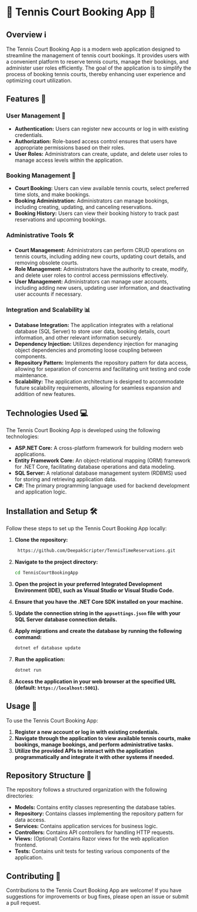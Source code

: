 
# 🎾 Tennis Court Booking App 📅

## Overview ℹ️

The Tennis Court Booking App is a modern web application designed to streamline the management of tennis court bookings. It provides users with a convenient platform to reserve tennis courts, manage their bookings, and administer user roles efficiently. The goal of the application is to simplify the process of booking tennis courts, thereby enhancing user experience and optimizing court utilization.

## Features 🚀

### User Management 👤
- **Authentication:** Users can register new accounts or log in with existing credentials.
- **Authorization:** Role-based access control ensures that users have appropriate permissions based on their roles.
- **User Roles:** Administrators can create, update, and delete user roles to manage access levels within the application.

### Booking Management 📝
- **Court Booking:** Users can view available tennis courts, select preferred time slots, and make bookings.
- **Booking Administration:** Administrators can manage bookings, including creating, updating, and canceling reservations.
- **Booking History:** Users can view their booking history to track past reservations and upcoming bookings.

### Administrative Tools 🛠️
- **Court Management:** Administrators can perform CRUD operations on tennis courts, including adding new courts, updating court details, and removing obsolete courts.
- **Role Management:** Administrators have the authority to create, modify, and delete user roles to control access permissions effectively.
- **User Management:** Administrators can manage user accounts, including adding new users, updating user information, and deactivating user accounts if necessary.

### Integration and Scalability 📊
- **Database Integration:** The application integrates with a relational database (SQL Server) to store user data, booking details, court information, and other relevant information securely.
- **Dependency Injection:** Utilizes dependency injection for managing object dependencies and promoting loose coupling between components.
- **Repository Pattern:** Implements the repository pattern for data access, allowing for separation of concerns and facilitating unit testing and code maintenance.
- **Scalability:** The application architecture is designed to accommodate future scalability requirements, allowing for seamless expansion and addition of new features.

## Technologies Used 💻

The Tennis Court Booking App is developed using the following technologies:

- **ASP.NET Core:** A cross-platform framework for building modern web applications.
- **Entity Framework Core:** An object-relational mapping (ORM) framework for .NET Core, facilitating database operations and data modeling.
- **SQL Server:** A relational database management system (RDBMS) used for storing and retrieving application data.
- **C#:** The primary programming language used for backend development and application logic.

## Installation and Setup 🛠️

Follow these steps to set up the Tennis Court Booking App locally:

1. **Clone the repository:**
   ```bash
    https://github.com/DeepakScripter/TennisTimeReservations.git
   ```

2. **Navigate to the project directory:**
   ```bash
   cd TennisCourtBookingApp
   ```

3. **Open the project in your preferred Integrated Development Environment (IDE), such as Visual Studio or Visual Studio Code.**

4. **Ensure that you have the .NET Core SDK installed on your machine.**

5. **Update the connection string in the `appsettings.json` file with your SQL Server database connection details.**

6. **Apply migrations and create the database by running the following command:**
   ```bash
   dotnet ef database update
   ```

7. **Run the application:**
   ```bash
   dotnet run
   ```

8. **Access the application in your web browser at the specified URL (default: `https://localhost:5001`).**

## Usage 🚀

To use the Tennis Court Booking App:

1. **Register a new account or log in with existing credentials.**
2. **Navigate through the application to view available tennis courts, make bookings, manage bookings, and perform administrative tasks.**
3. **Utilize the provided APIs to interact with the application programmatically and integrate it with other systems if needed.**

## Repository Structure 📁

The repository follows a structured organization with the following directories:

- **Models:** Contains entity classes representing the database tables.
- **Repository:** Contains classes implementing the repository pattern for data access.
- **Services:** Contains application services for business logic.
- **Controllers:** Contains API controllers for handling HTTP requests.
- **Views:** (Optional) Contains Razor views for the web application frontend.
- **Tests:** Contains unit tests for testing various components of the application.

## Contributing 🤝

Contributions to the Tennis Court Booking App are welcome! If you have suggestions for improvements or bug fixes, please open an issue or submit a pull request.

